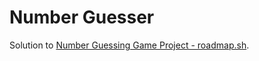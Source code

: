 # Number Guesser

Solution to [Number Guessing Game Project - roadmap.sh](https://roadmap.sh/projects/number-guessing-game).
